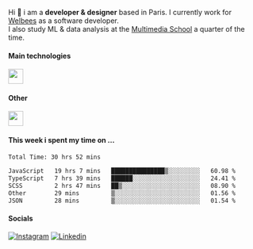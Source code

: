 Hi :wave: i am a **developer & designer** based in Paris. I currently work for [Welbees](https://www.welbees.com) as a software developer.<br /> I also study ML & data analysis at the [Multimedia School](https://www.ecole-multimedia.com/) a quarter of the time.

#### Main technologies
<img height="30" src="https://skillicons.dev/icons?i=js,ts,react,nextjs,threejs,nodejs,nestjs,laravel,mysql,git,docker" />

#### Other
<img height="30" src="https://skillicons.dev/icons?i=figma,ps,ai,ae,pr,blender,unreal,ableton" />

#### This week i spent my time on ...
<!--START_SECTION:waka-->

```txt
Total Time: 30 hrs 52 mins

JavaScript   19 hrs 7 mins   ███████████████▒░░░░░░░░░   60.98 %
TypeScript   7 hrs 39 mins   ██████░░░░░░░░░░░░░░░░░░░   24.41 %
SCSS         2 hrs 47 mins   ██▒░░░░░░░░░░░░░░░░░░░░░░   08.90 %
Other        29 mins         ▒░░░░░░░░░░░░░░░░░░░░░░░░   01.56 %
JSON         28 mins         ▒░░░░░░░░░░░░░░░░░░░░░░░░   01.54 %
```

<!--END_SECTION:waka-->

#### Socials

<a href="https://www.instagram.com/maximelbv/" target="_blank">![Instagram](https://img.shields.io/badge/Instagram-E4405F?style=for-the-badge&logo=instagram&logoColor=white)</a>
<a href="https://www.linkedin.com/in/maxime-lefebvre-85b545199" target="_blank">![Linkedin](https://img.shields.io/badge/LinkedIn-0077B5?style=for-the-badge&logo=linkedin&logoColor=white)</a>
